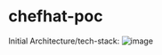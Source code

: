 # chefhat-poc


Initial Architecture/tech-stack:
![image](https://github.com/DominikZig/chefhat-poc/assets/37207882/27e00d0b-e95a-475c-95cd-4da52172391e)
